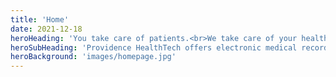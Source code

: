 ```yaml
---
title: 'Home'
date: 2021-12-18
heroHeading: 'You take care of patients.<br>We take care of your health IT.'
heroSubHeading: 'Providence HealthTech offers electronic medical records solutions for your practice. Specializing in School Nursing solutions, Providence HealthTech is dedicated to providing a web-based EMR solution that integrates into your workflow, allowing you to do what you do best: care for your patients.'
heroBackground: 'images/homepage.jpg'
---
```


